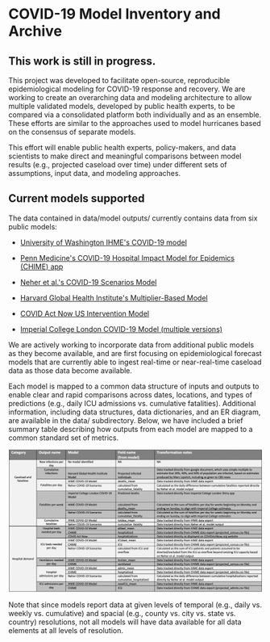 # COVID-19 Model Inventory and Archive

## This work is still in progress.

This project was developed to facilitate open-source, reproducible epidemiological modeling for COVID-19 response and recovery. We are working to create an overarching data and modeling architecture to allow multiple validated models, developed by public health experts, to be compared via a consolidated platform both individually and as an ensemble. These efforts are similar to the approaches used to model hurricanes based on the consensus of separate models.

This effort will enable public health experts, policy-makers, and data scientists to make direct and meaningful comparisons between model results (e.g., projected caseload over time) under different sets of assumptions, input data, and modeling approaches.

## Current models supported

The data contained in data/model outputs/ currently contains data from six public models: 

- [University of Washington IHME's COVID-19 model](https://www.medrxiv.org/content/10.1101/2020.03.27.20043752v1.full.pdf)

- [Penn Medicine's COVID-19 Hospital Impact Model for Epidemics (CHIME) app](https://code-for-philly.gitbook.io/chime/)

- [Neher et al.'s COVID-19 Scenarios Model](https://neherlab.org/covid19/)

- [Harvard Global Health Institute's Multiplier-Based Model](https://globalepidemics.org/our-data/hospital-capacity/#data) 

- [COVID Act Now US Intervention Model](https://covidactnow.org/) 

- [Imperial College London COVID-19 Model (multiple versions)](https://sangeetabhatia03.github.io/covid19-short-term-forecasts/index.html) 


We are actively working to incorporate data from additional public models as they become available, and are first focusing on epidemiological forecast models that are currently able to ingest real-time or near-real-time caseload data as those data become available.

Each model is mapped to a common data structure of inputs and outputs to enable clear and rapid comparisons across dates, locations, and types of predictions (e.g., daily ICU admissions vs. cumulative fatalities). Additional information, including data structures, data dictionaries, and an ER diagram, are available in the data/ subdirectory. Below, we have included a brief summary table describing how outputs from each model are mapped to a common standard set of metrics.

![Model output mapping](https://raw.githubusercontent.com/Innovate-For-Health/covid-ensemble/master/data/model_output_mapping.png)

Note that since models report data at given levels of temporal (e.g., daily vs. weekly vs. cumulative) and spacial (e.g., county vs. city vs. state vs. country) resolutions, not all models will have data available for all data elements at all levels of resolution.
